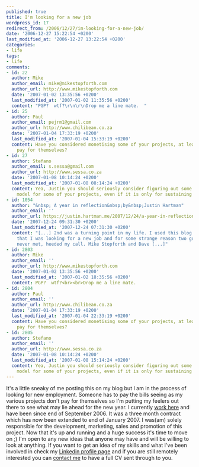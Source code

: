 ```yaml
---
published: true
title: I'm looking for a new job
wordpress_id: 17
redirect_from: /2006/12/27/im-looking-for-a-new-job/
date: '2006-12-27 15:22:54 +0200'
last_modified_at: '2006-12-27 13:22:54 +0200'
categories:
- life
tags:
- life
comments:
- id: 22
  author: Mike
  author_email: mike@mikestopforth.com
  author_url: http://www.mikestopforth.com
  date: '2007-01-02 13:35:56 +0200'
  last_modified_at: '2007-01-02 11:35:56 +0200'
  content: "PGP?  wtf?\r\n\r\nDrop me a line mate.  "
- id: 25
  author: Paul
  author_email: pejrm1@gmail.com
  author_url: http://www.chilibean.co.za
  date: '2007-01-04 17:33:19 +0200'
  last_modified_at: '2007-01-04 15:33:19 +0200'
  content: Have you considered monetising some of your projects, at least let them
    pay for themselves?
- id: 27
  author: Stefano
  author_email: s.sessa@gmail.com
  author_url: http://www.sessa.co.za
  date: '2007-01-08 10:14:24 +0200'
  last_modified_at: '2007-01-08 08:14:24 +0200'
  content: Yea, Justin you should seriously consider figuring out some sort of revenue
    model for some of your projects, even if it is only for sustaining them.
- id: 1054
  author: "&nbsp; A year in reflection&nbsp;by&nbsp;Justin Hartman"
  author_email: ''
  author_url: https://justin.hartman.me/2007/12/24/a-year-in-reflection/
  date: '2007-12-24 09:31:30 +0200'
  last_modified_at: '2007-12-24 07:31:30 +0200'
  content: "[...] 2nd was a turning point in my life. I used this blog to advertise
    that I was looking for a new job and for some strange reason two guys, whom I&acirc;&euro;&trade;d
    never met, heeded my call. Mike Stopforth and Dave [...]"
- id: 2803
  author: Mike
  author_email: ''
  author_url: http://www.mikestopforth.com
  date: '2007-01-02 13:35:56 +0200'
  last_modified_at: '2007-01-02 18:35:56 +0200'
  content: PGP?  wtf?<br><br>Drop me a line mate.
- id: 2804
  author: Paul
  author_email: ''
  author_url: http://www.chilibean.co.za
  date: '2007-01-04 17:33:19 +0200'
  last_modified_at: '2007-01-04 22:33:19 +0200'
  content: Have you considered monetising some of your projects, at least let them
    pay for themselves?
- id: 2805
  author: Stefano
  author_email: ''
  author_url: http://www.sessa.co.za
  date: '2007-01-08 10:14:24 +0200'
  last_modified_at: '2007-01-08 15:14:24 +0200'
  content: Yea, Justin you should seriously consider figuring out some sort of revenue
    model for some of your projects, even if it is only for sustaining them.
---
```

It's a little sneaky of me posting this on my blog but I am in the process of looking for new employment. Someone has to pay the bills seeing as my various projects don't pay for themselves so I'm putting my feelers out there to see what may lie ahead for the new year.
I currently <a href="http://www.virtualstore.co.za">work here</a> and have been since end of September 2006. It was a three month contract which has now been extended to end of January 2007. I was(am) solely responsible for the development, marketing, sales and promotion of this project. Now that it's up and running and a huge success it's time to move on ;)
I'm open to any new ideas that anyone may have and will be willing to look at anything. If you want to get an idea of my skills and what I've been involved in check my <a href="http://www.linkedin.com/in/justinhartman">Linkedin profile page</a> and if you are still remotely interested you can <a href="/contact/">contact me</a> to have a full CV sent through to you.
